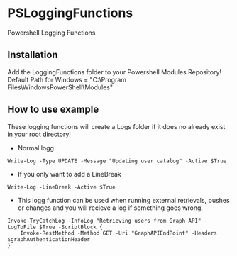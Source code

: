 # PSLoggingFunctions
Powershell Logging Functions

## Installation
Add the LoggingFunctions folder to your Powershell Modules Repository!<br>
Default Path for Windows = "C:\Program Files\WindowsPowerShell\Modules"

## How to use example
These logging functions will create a Logs folder if it does no already exist in your root directory!

* Normal logg
```
Write-Log -Type UPDATE -Message "Updating user catalog" -Active $True
```

* If you only want to add a LineBreak
```
Write-Log -LineBreak -Active $True
```

* This logg function can be used when running external retrievals, pushes or changes and you will recieve a log if something goes wrong.
```
Invoke-TryCatchLog -InfoLog "Retrieving users from Graph API" -LogToFile $True -ScriptBlock {
    Invoke-RestMethod -Method GET -Uri "GraphAPIEndPoint" -Headers $graphAuthenticationHeader
}
```